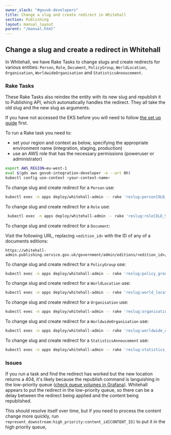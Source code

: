 ```yaml
---
owner_slack: "#govuk-developers"
title: Change a slug and create redirect in Whitehall
section: Publishing
layout: manual_layout
parent: "/manual.html"
---
```


## Change a slug and create a redirect in Whitehall

In Whitehall, we have Rake Tasks to change slugs and create redirects for
various entities: `Person`, `Role`, `Document`, `PolicyGroup`, `WorldLocation`,
`Organisation`, `WorldwideOrganisation` and `StatisticsAnnoucement`.

### Rake Tasks

These Rake Tasks also reindex the entity with its new slug and republish it to
Publishing API, which automatically handles the redirect. They all take the old
slug and the new slug as arguments.

If you have not accessed the EKS before you will need to follow [the set up guide](/kubernetes/get-started/set-up-tools/) first.

To run a Rake task you need to:

- set your region and context as below, specifying the appropriate environment name (integration, staging, production)
- use an AWS role that has the necessary permissions (poweruser or administrator)

```bash
export AWS_REGION=eu-west-1
eval $(gds aws govuk-integration-developer -e --art 8h)
kubectl config use-context <your-context-name>
```

To change slug and create redirect for a `Person` use:

```bash
kubectl exec -n apps deploy/whitehall-admin -- rake 'reslug:person[OLD_SLUG,NEW_SLUG]'
```

To change slug and create redirect for a `Role` use:

```bash
 kubectl exec -n apps deploy/whitehall-admin -- rake 'reslug:role[OLD_SLUG,NEW_SLUG]'
 ```

To change slug and create redirect for a `Document`:

Visit the following URL, replacing `<edition_id>` with the ID of any of a documents editions:

```
https://whitehall-admin.publishing.service.gov.uk/government/admin/editions/<edition_id>/edit_slug
```

To change slug and create redirect for a `PolicyGroup` use:

```bash
kubectl exec -n apps deploy/whitehall-admin -- rake 'reslug:policy_group[OLD_SLUG,NEW_SLUG]'
```

To change slug and create redirect for a `WorldLocation` use:

```bash
kubectl exec -n apps deploy/whitehall-admin -- rake 'reslug:world_location[OLD_SLUG,NEW_SLUG]'
```

To change slug and create redirect for a `Organisation` use:

```bash
kubectl exec -n apps deploy/whitehall-admin -- rake 'reslug:organisation[OLD_SLUG,NEW_SLUG]'
```

To change slug and create redirect for a `WorldwideOrganisation` use:

```bash
kubectl exec -n apps deploy/whitehall-admin -- rake 'reslug:worldwide_organisation[OLD_SLUG,NEW_SLUG]'
```

To change slug and create redirect for a `StatisticsAnnoucement` use:

```bash
kubectl exec -n apps deploy/whitehall-admin -- rake 'reslug:statistics_annoucement[OLD_SLUG,NEW_SLUG]'
```

### Issues

If you run a task and find the redirect has worked but the new location returns
a 404, it's likely because the republish command is languishing in the
low-priority queue ([check queue volumes in Grafana][grafana-queue-volumes]).
Whitehall appears to put the redirect in the low-priority queue, so there can
be a delay between the redirect being applied and the content being republished.

This should resolve itself over time, but if you need to process the content
change more quickly, run `represent_downstream:high_priority:content_id[CONTENT_ID]`
to put it in the high priority queue,

[grafana-queue-volumes]: https://grafana.eks.production.govuk.digital/d/sidekiq-queues/sidekiq3a-queue-length-max-delay?orgId=1
